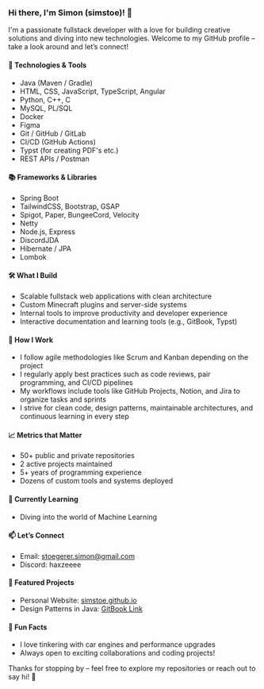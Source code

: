 ### Hi there, I'm Simon (simstoe)! 👋

I'm a passionate fullstack developer with a love for building creative solutions and diving into new technologies. Welcome to my GitHub profile – take a look around and let’s connect!

#### 🔧 Technologies & Tools
- Java (Maven / Gradle)
- HTML, CSS, JavaScript, TypeScript, Angular
- Python, C++, C
- MySQL, PL/SQL
- Docker
- Figma
- Git / GitHub / GitLab
- CI/CD (GitHub Actions)
- Typst (for creating PDF's etc.)
- REST APIs / Postman

#### 📚 Frameworks & Libraries
- Spring Boot
- TailwindCSS, Bootstrap, GSAP
- Spigot, Paper, BungeeCord, Velocity
- Netty
- Node.js, Express
- DiscordJDA
- Hibernate / JPA
- Lombok

#### 🛠️ What I Build
- Scalable fullstack web applications with clean architecture 
- Custom Minecraft plugins and server-side systems  
- Internal tools to improve productivity and developer experience  
- Interactive documentation and learning tools (e.g., GitBook, Typst)

#### 🧠 How I Work
- I follow agile methodologies like Scrum and Kanban depending on the project  
- I regularly apply best practices such as code reviews, pair programming, and CI/CD pipelines 
- My workflows include tools like GitHub Projects, Notion, and Jira to organize tasks and sprints  
- I strive for clean code, design patterns, maintainable architectures, and continuous learning in every step


#### 📈 Metrics that Matter
- 50+ public and private repositories  
- 2 active projects maintained  
- 5+ years of programming experience  
- Dozens of custom tools and systems deployed

#### 🌱 Currently Learning
- Diving into the world of Machine Learning

#### 📫 Let’s Connect
- Email: stoegerer.simon@gmail.com  
- Discord: haxzeeee

#### 🚀 Featured Projects
- Personal Website: [simstoe.github.io](https://simstoe.github.io)
- Design Patterns in Java: [GitBook Link](https://simons-organization-15.gitbook.io/design-patterns-java)

#### 🎉 Fun Facts
- I love tinkering with car engines and performance upgrades  
- Always open to exciting collaborations and coding projects!

Thanks for stopping by – feel free to explore my repositories or reach out to say hi! 🚀
